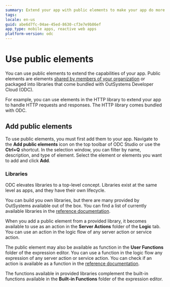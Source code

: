 ```yaml
---
summary: Extend your app with public elements to make your app do more for your users.
tags:
locale: en-us
guid: abe6d7fc-04ae-45ed-8630-cf3e7e9b86ef
app_type: mobile apps, reactive web apps
platform-version: odc
---
```


# Use public elements

You can use public elements to extend the capabilities of your app. Public elements are elements [shared by members of your organization](architecture/reuse-elements.md#public-elements) or packaged into libraries that come bundled with OutSystems Developer Cloud (ODC).

For example, you can use elements in the HTTP library to extend your app to handle HTTP requests and responses. The HTTP library comes bundled with ODC.

## Add public elements

To use public elements, you must first add them to your app. Navigate to the **Add public elements** icon on the top toolbar of ODC Studio or use the **Ctrl+Q** shortcut. In the selection window, you can filter by name, description, and type of element. Select the element or elements you want to add and click **Add**.

### Libraries

ODC elevates libraries to a top-level concept. Libraries exist at the same level as apps, and they have their own lifecycle.

You can build you own libraries, but there are many provided by OutSystems available out of the box. You can find a list of currently available libraries in the [reference documentation](../reference/intro.md#libraries).

When you add a public element from a provided library, it becomes available to use as an action in the **Server Actions** folder of the **Logic** tab. You can use an action in the logic flow of any server action or service action.

The public element may also be available as function in the **User Functions** folder of the expression editor. You can use a function in the logic flow any expression of any server action or service action. You can check if an action is available as a function in the [reference documentation](../reference/intro.md#libraries).

The functions available in provided libraries complement the built-in functions available in the **Built-in Functions** folder of the expression editor.
